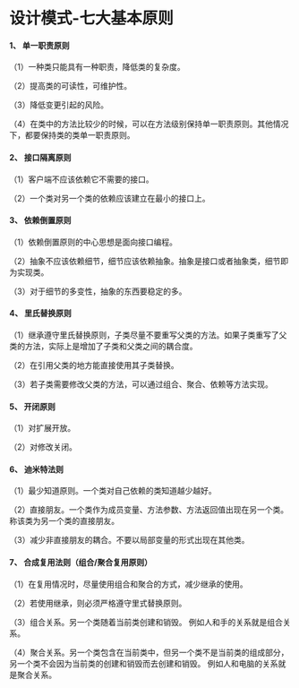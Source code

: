 # 设计模式-七大基本原则

#### 1、 单一职责原则
（1）一种类只能具有一种职责，降低类的复杂度。

（2）提高类的可读性，可维护性。

（3）降低变更引起的风险。

（4）在类中的方法比较少的时候，可以在方法级别保持单一职责原则。其他情况下，都要保持类的类单一职责原则。

#### 2、 接口隔离原则
（1）客户端不应该依赖它不需要的接口。

（2）一个类对另一个类的依赖应该建立在最小的接口上。

#### 3、 依赖倒置原则

（1）依赖倒置原则的中心思想是面向接口编程。

（2）抽象不应该依赖细节，细节应该依赖抽象。抽象是接口或者抽象类，细节即为实现类。

（3）对于细节的多变性，抽象的东西要稳定的多。

#### 4、 里氏替换原则

（1）继承遵守里氏替换原则，子类尽量不要重写父类的方法。如果子类重写了父类的方法，实际上是增加了子类和父类之间的耦合度。

（2）在引用父类的地方能直接使用其子类替换。

（3）若子类需要修改父类的方法，可以通过组合、聚合、依赖等方法实现。

#### 5、 开闭原则

（1）对扩展开放。

（2）对修改关闭。

#### 6、 迪米特法则

（1）最少知道原则。一个类对自己依赖的类知道越少越好。

（2）直接朋友。一个类作为成员变量、方法参数、方法返回值出现在另一个类。称该类为另一个类的直接朋友。

（3）减少非直接朋友的耦合。不要以局部变量的形式出现在其他类。

#### 7、 合成复用法则（组合/聚合复用原则）

（1）在复用情况时，尽量使用组合和聚合的方式，减少继承的使用。

（2）若使用继承，则必须严格遵守里式替换原则。

（3）组合关系。另一个类随着当前类创建和销毁。
例如人和手的关系就是组合关系。

（4）聚合关系。另一个类包含在当前类中，但另一个类不是当前类的组成部分，另一个类不会因为当前类的创建和销毁而去创建和销毁。
例如人和电脑的关系就是聚合关系。




